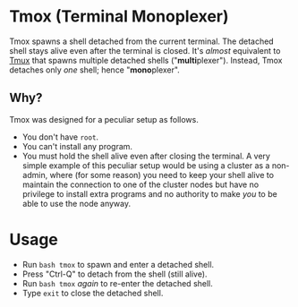 # Tmox (Terminal Monoplexer)

Tmox spawns a shell detached from the current terminal. The detached shell stays alive even after the terminal is closed. It's _almost_ equivalent to [Tmux](https://github.com/tmux/tmux) that spawns multiple detached shells ("**multi**plexer"). Instead, Tmox detaches only _one_ shell; hence "**mono**plexer".

## Why?

Tmox was designed for a peculiar setup as follows.
 - You don't have `root`.
 - You can't install any program.
 - You must hold the shell alive even after closing the terminal.
A very simple example of this peculiar setup would be using a cluster as a non-admin, where (for some reason) you need to keep your shell alive to maintain the connection to one of the cluster nodes but have no privilege to install extra programs and no authority to make _you_ to be able to use the node anyway.

# Usage

 - Run `bash tmox` to spawn and enter a detached shell.
 - Press "Ctrl-Q" to detach from the shell (still alive).
 - Run `bash tmox` _again_ to re-enter the detached shell.
 - Type `exit` to close the detached shell.

